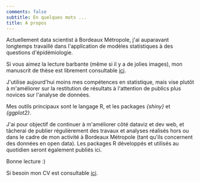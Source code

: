 ```yaml
---
comments: false
subtitle: En quelques mots ...
title: A propos
---
```


Actuellement data scientist à Bordeaux Métropole, j'ai auparavant longtemps travaillé dans l'application de modèles statistiques à des questions d'épidémiologie.

Si vous aimez la lecture barbante (même si il y a de jolies images), mon manuscrit de thèse est librement consultable [ici](http://www.theses.fr/2014PA066272).

J'utilise aujourd'hui moins mes compétences en statistique, mais vise plutôt à m'améliorer sur la restitution de résultats à l'attention de publics plus novices sur l'analyse de données.

Mes outils principaux sont le langage R, et les packages _{shiny}_ et _{ggplot2}_. 

J'ai pour objectif de continuer à m'améliorer côté dataviz et dev web, et tâcherai de publier régulièrement des travaux et analyses réalisés hors ou dans le cadre de mon activité à Bordeaux Métropole (tant qu'ils concernent des données en open data). Les packages R développés et utilisés au quotidien seront également publiés ici.

Bonne lecture :)

Si besoin mon CV est consultable [ici](https://drive.google.com/file/d/1JWdKh75VC9rR-_yzopHj3hAYTx17FYIk/view?usp=sharing).
